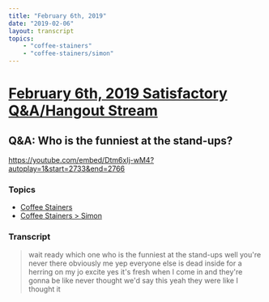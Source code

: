 ```yaml
---
title: "February 6th, 2019"
date: "2019-02-06"
layout: transcript
topics: 
    - "coffee-stainers"
    - "coffee-stainers/simon"
---
```

# [February 6th, 2019 Satisfactory Q&A/Hangout Stream](../2019-02-06.md)
## Q&A: Who is the funniest at the stand-ups?
https://youtube.com/embed/Dtm6xIj-wM4?autoplay=1&start=2733&end=2766
### Topics
* [Coffee Stainers](../topics/coffee-stainers.md)
* [Coffee Stainers > Simon](../topics/coffee-stainers/simon.md)

### Transcript

> wait ready which one who is the funniest
> at the stand-ups well you're never there
> obviously me yep everyone else is dead
> inside for a herring on my jo excite yes
> it's fresh when I come in and they're
> gonna be like never thought we'd say
> this yeah they were like I thought it
